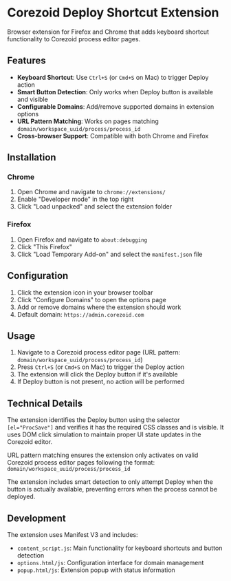 # Corezoid Deploy Shortcut Extension

Browser extension for Firefox and Chrome that adds keyboard shortcut functionality to Corezoid process editor pages.

## Features

- **Keyboard Shortcut**: Use `Ctrl+S` (or `Cmd+S` on Mac) to trigger Deploy action
- **Smart Button Detection**: Only works when Deploy button is available and visible
- **Configurable Domains**: Add/remove supported domains in extension options
- **URL Pattern Matching**: Works on pages matching `domain/workspace_uuid/process/process_id`
- **Cross-browser Support**: Compatible with both Chrome and Firefox

## Installation

### Chrome
1. Open Chrome and navigate to `chrome://extensions/`
2. Enable "Developer mode" in the top right
3. Click "Load unpacked" and select the extension folder

### Firefox
1. Open Firefox and navigate to `about:debugging`
2. Click "This Firefox"
3. Click "Load Temporary Add-on" and select the `manifest.json` file

## Configuration

1. Click the extension icon in your browser toolbar
2. Click "Configure Domains" to open the options page
3. Add or remove domains where the extension should work
4. Default domain: `https://admin.corezoid.com`

## Usage

1. Navigate to a Corezoid process editor page (URL pattern: `domain/workspace_uuid/process/process_id`)
2. Press `Ctrl+S` (or `Cmd+S` on Mac) to trigger the Deploy action
3. The extension will click the Deploy button if it's available
4. If Deploy button is not present, no action will be performed

## Technical Details

The extension identifies the Deploy button using the selector `[el="ProcSave"]` and verifies it has the required CSS classes and is visible. It uses DOM click simulation to maintain proper UI state updates in the Corezoid editor.

URL pattern matching ensures the extension only activates on valid Corezoid process editor pages following the format: `domain/workspace_uuid/process/process_id`

The extension includes smart detection to only attempt Deploy when the button is actually available, preventing errors when the process cannot be deployed.

## Development

The extension uses Manifest V3 and includes:
- `content_script.js`: Main functionality for keyboard shortcuts and button detection
- `options.html/js`: Configuration interface for domain management
- `popup.html/js`: Extension popup with status information
